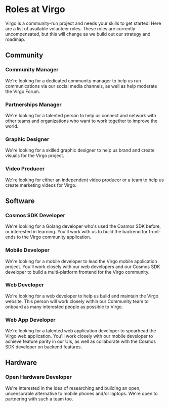 # Roles at Virgo

Virgo is a community-run project and needs your skills to get started! Here are a list of available volunteer roles. These roles are currently uncompensated, but this will change as we build out our strategy and roadmap.

## Community

### Community Manager
We're looking for a dedicated community manager to help us run communications via our social media channels, as well as help moderate the Virgo Forum.

### Partnerships Manager
We're looking for a talented person to help us connect and network with other teams and organizations who want to work together to improve the world.

### Graphic Designer
We're looking for a skilled graphic designer to help us brand and create visuals for the Virgo project.

### Video Producer
We're looking for either an independent video producer or a team to help us create marketing videos for Virgo.

## Software

### Cosmos SDK Developer
We're looking for a Golang developer who's used the Cosmos SDK before, or interested in learning. You'll work with us to build the backend for front-ends to the Virgo community application.

### Mobile Developer
We're looking for a mobile developer to lead the Virgo mobile application project. You'll work closely with our web developers and our Cosmos SDK developer to build a multi-platform frontend for the Virgo community.

### Web Developer
We're looking for a web developer to help us build and maintain the Virgo website. This person will work closely within our Community team to onboard as many interested people as possible to Virgo.

### Web App Developer
We're looking for a talented web application developer to spearhead the Virgo web application. You'll work closely with our mobile developer to achieve feature parity in our UIs, as well as collaborate with the Cosmos SDK developer on backend features.

## Hardware

### Open Hardware Developer
We're interested in the idea of researching and building an open, uncensorable alternative to mobile phones and/or laptops. We're open to partnering with such a team too.
